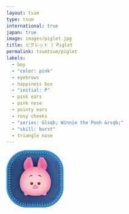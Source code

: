 ```yaml
---
layout: tsum
type: tsum
international: true
japan: true
image: images/piglet.jpg
title: ピグレット | Piglet
permalink: tsumtsum/piglet
labels:
  - boy
  - "color: pink"
  - eyebrows
  - happiness box
  - "initial: P"
  - pink ears
  - pink nose
  - pointy ears
  - rosy cheeks
  - "series: &lsqb; Winnie the Pooh &rsqb;"
  - "skill: burst"
  - triangle nose
---
```

<img class="ui image" src="../images/piglet.jpg">
